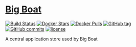 [Big Boat](https://www.youtube.com/watch?v=avaSdC0QOUM)
================

[![Build Status](https://circleci.com/gh/ICTU/appstore/tree/master.png?style=shield&circle-token=68c2ce7f74cbf69acd1d17788c0bfd27ca83fd79)](https://circleci.com/gh/ICTU/appstore/tree/master) [![Docker Stars](https://img.shields.io/docker/stars/ictu/appstore.svg?style=flat-round)](https://hub.docker.com/r/ictu/appstore/) [![Docker Pulls](https://img.shields.io/docker/pulls/ictu/appstore.svg?style=flat-round)](https://hub.docker.com/r/ictu/appstore) [![GitHub tag](https://img.shields.io/github/tag/ictu/appstore.svg?maxAge=2592000?style=plastic)]() [![GitHub commits](https://img.shields.io/github/commits-since/ictu/appstore/4.0.0.svg?maxAge=2592000?style=plastic)]() [![license](https://img.shields.io/github/license/ictu/appstore.svg?maxAge=2592000?style=plastic)]()

A central application store used by Big Boat
